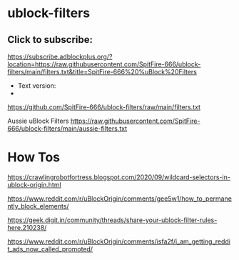 # ublock-filters

## Click to subscribe:

https://subscribe.adblockplus.org/?location=https://raw.githubusercontent.com/SpitFire-666/ublock-filters/main/filters.txt&title=SpitFire-666%20%uBlock%20Filters

- Text version:
- 
https://github.com/SpitFire-666/ublock-filters/raw/main/filters.txt


Aussie uBlock Filters
https://raw.githubusercontent.com/SpitFire-666/ublock-filters/main/aussie-filters.txt



# How Tos

https://crawlingrobotfortress.blogspot.com/2020/09/wildcard-selectors-in-ublock-origin.html

https://www.reddit.com/r/uBlockOrigin/comments/gee5w1/how_to_permanently_block_elements/



https://geek.digit.in/community/threads/share-your-ublock-filter-rules-here.210238/

https://www.reddit.com/r/uBlockOrigin/comments/isfa2f/i_am_getting_reddit_ads_now_called_promoted/


